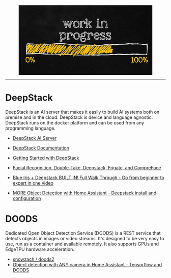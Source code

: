 <!--
Maintainer:   jeffskinnerbox@yahoo.com / www.jeffskinnerbox.me
Version:      0.0.1
-->


<div align="center">
<img src="https://raw.githubusercontent.com/jeffskinnerbox/blog/main/content/images/banners-bkgrds/work-in-progress.jpg" title="These materials require additional work and are not ready for general use." align="center" width=420px height=219px>
</div>


----



# DeepStack
DeepStack is an AI server that makes it easily to build AI systems both on premise and in the cloud.
DeepStack is device and language agnostic.
DeepStack runs on the docker platform and can be used from any programming language.

* [DeepStack AI Server](https://www.deepstack.cc/)
* [DeepStack Documentation](https://docs.deepstack.cc/)
* [Getting Started with DeepStack](https://deepstackpython.readthedocs.io/en/latest/getting-started.html#)

* [Facial Recognition. Double-Take, Deepstack, Frigate, and CompreFace](https://www.youtube.com/watch?v=5OPOAusvo8I)
* [Blue Iris + Deepstack BUILT IN! Full Walk Through - Go from beginner to expert in one video](https://www.youtube.com/watch?v=nLH9GEcdb9Y)
* [MORE Object Detection with Home Assistant - Deepstack install and configuration](https://www.youtube.com/watch?v=vMdpLiAB9dI)

# DOODS
Dedicated Open Object Detection Service (DOODS)
is a REST service that detects objects in images or video streams.
It's designed to be very easy to use, run as a container and available remotely.
It also supports GPUs and EdgeTPU hardware acceleration.

* [snowzach / doods2](https://github.com/snowzach/doods2)
* [Object detection with ANY camera in Home Assistant - Tensorflow and DOODS](https://www.youtube.com/watch?v=8XbA-dbi3n0)




